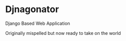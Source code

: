 # Djnagonator
Django Based Web Application


Originally mispelled but now ready to take on the world
